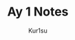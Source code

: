 ---
title: Ay 1 Notes
author: Kur1su
contents:
  - Telescopes
  - Stars
  - Planets
  - The search for life elsewhere in the universe
  - Supernovae
  - Pulsars
  - Black holes
  - Galaxies and their active nuclei
  - Big bang cosmology
textbooks:
  -
    title: Fundamental Astronomy - Sixth Edition
    authors: [Hannu Karttunen, Pekka Kröger, Heikki Oja, Markku Poutanen, Karl J. Donner]
    ISBN: 978-3662530450
  -
    title: Essential Astrophysics
    authors: [Kenneth R. Lang]
    ISBN: 978-3642359620
  -
    title: Astronomy - Second Edition
    authors: [Andrew Fraknoi, David Morrison, Sidney C. Wolff]
    ISBN: 978-1951693503
lectures:
  -
    course: Ay 1 - The Evolving Universe
    university: Caltech
    links: [https://www.coursera.org/learn/evolvinguniverse/, https://sites.astro.caltech.edu/ay1/Ay1_main.html]
---